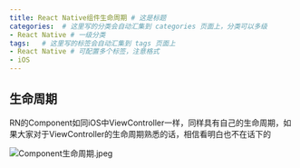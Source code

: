 ```yaml
---
title: React Native组件生命周期 # 这是标题
categories:  # 这里写的分类会自动汇集到 categories 页面上，分类可以多级
- React Native # 一级分类
tags:   # 这里写的标签会自动汇集到 tags 页面上
- React Native # 可配置多个标签，注意格式
- iOS
---
```

## 生命周期
RN的Component如同iOS中ViewController一样，同样具有自己的生命周期，如果大家对于ViewController的生命周期熟悉的话，相信看明白也不在话下的


![Component生命周期.jpeg](http://upload-images.jianshu.io/upload_images/6644906-f3f49bf47382bddf.jpeg?imageMogr2/auto-orient/strip%7CimageView2/2/w/1240)
